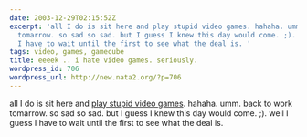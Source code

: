 ```yaml
---
date: 2003-12-29T02:15:52Z
excerpt: 'all I do is sit here and play stupid video games. hahaha. umm. back to work
  tomarrow. so sad so sad. but I guess I knew this day would come. ;). well I guess
  I have to wait until the first to see what the deal is. '
tags: video, games, gamecube
title: eeeek .. i hate video games. seriously.
wordpress_id: 706
wordpress_url: http://new.nata2.org/?p=706
---
```


all I do is sit here and <a href="http://db.gamefaqs.com/console/gamecube/file/zelda_wind_waker_b.txt">play stupid video games</a>. hahaha. umm. back to work tomarrow. so sad so sad. but I guess I knew this day would come. ;). well I guess I have to wait until the first to see what the deal is. 
